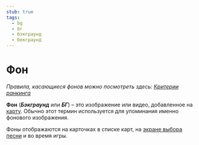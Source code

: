 ```yaml
---
stub: true
tags:
  - bg
  - бг
  - бэкграунд
  - бекграунд
---
```


# Фон

*Правила, касающиеся фонов можно посмотреть здесь: [Критерии ранкинга](/wiki/Ranking_Criteria)*

**Фон** (***Бэкграунд*** или ***БГ***) – это изображение или видео, добавленное на [карту](/wiki/Beatmap). Обычно этот термин используется для упоминания именно фонового изображения.

Фоны отображаются на карточках в списке карт, на [экране выбора песни](/wiki/Interface#song-selection-screen) и во время игры.
